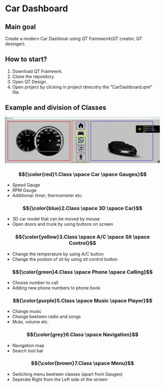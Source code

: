 # Car Dashboard 

## Main goal
Create a modern Car Dashboar using QT framework(QT creator, QT desinger).

## How to start?
1. Download QT Framewrk.
2. Clone the repository.
3. Open QT Design.
4. Open project by clicking in project direcotry the "CarDashboard.qml" file.

## Example and division of Classes 

![Picture](Picture/CarCockpitTestV1.jpg)

### $${\color{red}1.Class \space Car \space Gauges}$$

- Speed Gauge
- RPM Gauge
- Additional: timer, thermometer etc.
  
### $${\color{blue}2.Class \space 3D \space Car}$$

- 3D car model that can be moved by mouse
- Open doors and trunk by using buttons on screen 

### $${\color{yellow}3.Class \space A/C \space Sit \space Control}$$

- Change the temperature by using A/C button
- Change the postion of sit by using sit control button  

### $${\color{green}4.Class \space Phone \space Calling}$$

- Choose number to call
- Adding new phone numbers to phone book

### $${\color{purple}5.Class \space Music \space Player}$$

- Change music
- Change beetwen radio and songs 
- Mute, volume etc.

### $${\color{grey}6.Class \space Navigation}$$

- Navigation map
- Search tool bar


### $${\color{brown}7.Class \space Menu}$$

- Switching menu beetwen classes (apart from Gauges)
- Seperate Right from the Left side of the screen